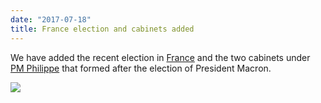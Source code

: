 ```yaml
---
date: "2017-07-18"
title: France election and cabinets added
---
```


We have added the recent election in [France](http://www.parlgov.org/explore/fra/election/2017-06-18/) and the two cabinets under [PM Philippe](http://www.parlgov.org/explore/fra/cabinet/) that formed after the election of President Macron.

![](/images/parliament-scotland.jpg)
